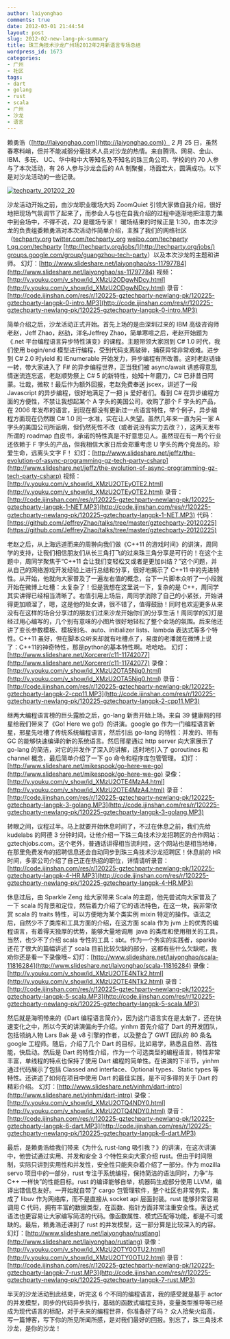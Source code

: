 ```yaml
---
author: laiyonghao
comments: true
date: 2012-03-01 21:44:54
layout: post
slug: 2012-02-new-lang-pk-summary
title: 珠三角技术沙龙广州场2012年2月新语言专场总结
wordpress_id: 1673
categories:
- 广州
- 社区
tags:
- dart
- golang
- rust
- scala
- 广州
- 沙龙
- 语言
---
```


赖勇浩（[http://laiyonghao.com](http://laiyonghao.com)）
2 月 25 日，虽然春寒料峭，但并不能减弱分毫技术人员对沙龙的热情。来自腾讯、网易、金山、IBM、多玩、 UC、华中和中大等知名及不知名的珠三角公司、学校的约 70 人参与了本次活动，有 26 人参与沙龙会后的 AA 制聚餐，场面宏大，圆满成功。以下是对沙龙活动的一些记录。

[![techparty_201202_20](http://pic.yupoo.com/techparty/BMop13O0/medium.jpg)](http://www.yupoo.com/photos/techparty/84597085/)

沙龙活动开始之前，由沙龙职业暖场大妈 ZoomQuiet 引领大家做自我介绍，很好地把现场气氛调节了起来了，而参会人与也在自我介绍的过程中逐渐地把注意力集中到会场中，不得不说，ZQ 是暖场专家！
暖场结束的时候正是 1:30，由本次沙龙的负责组委赖勇浩对本次活动作简单介绍，主推了我们的网络社区（[techparty.org](http://techparty.org) [twitter.com/techparty_org](http://twitter.com/techparty_org) [weibo.com/techparty](http://weibo.com/techparty) [t.qq.com/techparty](http://t.qq.com/techparty) [http://techparty.org/jobs/](http://techparty.org/jobs/) [groups.google.com/group/guangzhou-tech-party](http://groups.google.com/group/guangzhou-tech-party)）以及本次沙龙的主题和讲师。
幻灯：[http://www.slideshare.net/laiyonghao/ss-11797784](http://www.slideshare.net/laiyonghao/ss-11797784)
视频：[http://v.youku.com/v_show/id_XMzU2ODgwNDcy.html](http://v.youku.com/v_show/id_XMzU2ODgwNDcy.html)
录音：[http://code.ijinshan.com/res/r/120225-gztechparty-newlang-pk/120225-gztechparty-langpk-0-intro.MP3](http://code.ijinshan.com/res/r/120225-gztechparty-newlang-pk/120225-gztechparty-langpk-0-intro.MP3)

简单介绍之后，沙龙活动正式开始。首先上场的是由深圳过来的 IBM 高级咨询师老赵，Jeff Zhao，赵劼，洋名Jeffrey Zhao，简单寒喧之后，老赵开始题为《.net 平台编程语言异步特性演变》的课程。主题带领大家回到 C# 1.0 时代，我们使用 begin/end 模型进行编程，受到代码支离破碎，捕获异常非常艰难。进步到 C# 2.0 时yield 和 IEnumerable 开始发力，异步编程有所改善。这时老赵话锋一转，带大家进入了 F# 的异步编程世界，正当我们被 async/await 诱惑得意乱情迷流连忘返，老赵顺势祭上 C# 5 的新特性，始知十年磨刀，C# 已非昔日阿蒙。壮哉，微软！最后作为额外回报，老赵免费奉送 jscex，讲述了一段 Javascript 的异步编程，很好地满足了一把 js 爱好者们。看到 C# 在异步编程方面的方便性，不禁让我想起某个 A 字头的美国公司，收购了那个 F 字头的产品，在 2006 年发布的语言，到现在都没有更新过一点语言特性，举个例子，异步编程方面现在仍然跟 C# 1.0 同一水准，实在让人失望。虽然几年来一直为另一家 A 字头的美国公司所诟病，但仍然死性不改（或者说没有实力去改？），这两天发布所谓的 roadmap 白皮书，承诺的特性真是不好意思见人。虽然现在有一两个行业还依赖于 F 字头的产品，但我相信大家日后会郑重考虑 U 字头的两个竞品的。珍爱生命，远离头文字 F！
幻灯：[http://www.slideshare.net/jeffz/the-evolution-of-async-programming-gz-tech-party-csharp](http://www.slideshare.net/jeffz/the-evolution-of-async-programming-gz-tech-party-csharp)
视频：[http://v.youku.com/v_show/id_XMzU2OTEyOTE2.html](http://v.youku.com/v_show/id_XMzU2OTEyOTE2.html)
录音：[http://code.ijinshan.com/res/r/120225-gztechparty-newlang-pk/120225-gztechparty-langpk-1-NET.MP3](http://code.ijinshan.com/res/r/120225-gztechparty-newlang-pk/120225-gztechparty-langpk-1-NET.MP3)
代码：[https://github.com/JeffreyZhao/talks/tree/master/gztechparty-20120225](https://github.com/JeffreyZhao/talks/tree/master/gztechparty-20120225)

老赵之后，从上海远道而来的周翀向我们做《C++11 的游戏时间》的讲演，周同学的支持，让我们相信朋友们从长三角打飞的过来珠三角分享是可行的！在这个主题中，周同学聚焦于“C++11 会让我们变轻松又或者是更加纠结？”这个问题，并从自己的网络游戏开发经验上进行总结和分享，很好地揭示了 C++11 中的先进特性。从开始，他就向大家普及了一遍左右值的概念，台下一片脚本众听了一小段就开始在微博上吐槽：太复杂了！但是我想在这里说一下，复杂的是 C++，周同学其实讲得已经相当清晰了。右值引用上场后，周同学消除了自己的小紧张，开始讲得更加顺溜了，嗯，这是他的处女讲，很不错了，值得鼓励！同时也欢迎更多从来没有在这样的场合分享过的朋友们过来沙龙开始你们的分享生活！周同学的幻灯是经过用心编写的，几个别有意味的小图片很好地轻松了整个会场的氛围。后来他还讲了变长参数模板、模板别名、auto、initializer lists、lambda 表达式等多个特性。C++11 虽好，但在脚本众听来却就有吐槽点了，易度的老潘就在微博上说了：C++11的神奇特性，那是python的基本特性啊。哈哈哈。
幻灯：[http://www.slideshare.net/Xorcerer/c11-11742077](http://www.slideshare.net/Xorcerer/c11-11742077)
录像：[http://v.youku.com/v_show/id_XMzU2OTA5Njg0.html](http://v.youku.com/v_show/id_XMzU2OTA5Njg0.html)
录音：[http://code.ijinshan.com/res/r/120225-gztechparty-newlang-pk/120225-gztechparty-langpk-2-cpp11.MP3](http://code.ijinshan.com/res/r/120225-gztechparty-newlang-pk/120225-gztechparty-langpk-2-cpp11.MP3)

继两大编程语言榜的巨头露脸之后，go-lang 新贵开始上场。来自 39 健康网的邢星给我们带来了《Go! Here we go!》的讲演。google go 作为一门编程语言新星，邢星先吐槽了传统系统编程语言，然后引出 go-lang 的特性：并发的、带有 GC 的能够快速编译的新的系统语言。然后邢星通过 http server 向大家展示了 go-lang 的简洁，对它的并发作了深入的讲解，适时地引入了 goroutines 和 channel 概念，最后简单介绍了一下 go 命令和程序库包管管理。
幻灯：[http://www.slideshare.net/mikespook/go-here-we-go](http://www.slideshare.net/mikespook/go-here-we-go)
录像：[http://v.youku.com/v_show/id_XMzU2OTE4MzA4.html](http://v.youku.com/v_show/id_XMzU2OTE4MzA4.html)
录音：[http://code.ijinshan.com/res/r/120225-gztechparty-newlang-pk/120225-gztechparty-langpk-3-golang.MP3](http://code.ijinshan.com/res/r/120225-gztechparty-newlang-pk/120225-gztechparty-langpk-3-golang.MP3)

转眼之间，议程过半。马上就要开始休息时间了，不过在休息之前，我们先给 kudelabs 的阿德 3 分钟时间，让他介绍一下珠三角技术沙龙招聘区的合作网站：gztechjobs.com。这个老外，普通话讲得相当流利哇，这个网站也是相当地棒，在那里免费发布的招聘信息还会自动同步到珠三角技术沙龙招聘区！休息前的 HR 时间，多家公司介绍了自己正在热招的职位，详情请听录音：[http://code.ijinshan.com/res/r/120225-gztechparty-newlang-pk/120225-gztechparty-langpk-4-HR.MP3](http://code.ijinshan.com/res/r/120225-gztechparty-newlang-pk/120225-gztechparty-langpk-4-HR.MP3)

休息过后，由 Sparkle Zeng 给大家带来 Scala 的主题，他先尝试向大家普及了一下 scala 的背景和定位，然后着力介绍了它的语法特色，在这一块，我非常欣赏 scala 的 traits 特性，可以方便地为某个类实例 mixin 特定的操作。语法之后，自然少不了类库和工具方面的介绍，在这方面 scala 作为 jvm 上的优秀的编程语言，有着得天独厚的优势，能够大量地调用  java 的类库和使用相关的工具，当然，也少不了介绍 scala 专性的工具：sbt。作为一个务实的实践者，sparkle 还花了很大的篇幅讲述了 scala 目前比较欠缺的部分，这都有些什么欠缺呢，我劝你还是看一下录像哦~
幻灯：[http://www.slideshare.net/laiyonghao/scala-11816284](http://www.slideshare.net/laiyonghao/scala-11816284)
录像：[http://v.youku.com/v_show/id_XMzU2OTE4NTk2.html](http://v.youku.com/v_show/id_XMzU2OTE4NTk2.html)
录音：[http://code.ijinshan.com/res/r/120225-gztechparty-newlang-pk/120225-gztechparty-langpk-5-scala.MP3](http://code.ijinshan.com/res/r/120225-gztechparty-newlang-pk/120225-gztechparty-langpk-5-scala.MP3)

然后就是海明带来的《Dart 编程语言简介》，因为这门语言实在是太新了，还在快速变化之中，所以今天的讲演偏向于介绍。yinhm 首先介绍了 Dart 的开发团队，包括领纳人物 Lars Bak 是 v8 引擎的作者，以及整合了 GWT 团队的 80 条名 google 工程师。随后，介绍了几个 Dart 的目标，比如易学，熟悉且自然、高性能，快启动。然后是 Dart 的特性介绍，作为一个可选类型的编程语言，特性非常丰富，单线程的特点也保持了使用 Dart 编程的简单性。在讲演的下半节，yinhm 通过代码展示了包括 Classed and interface、Optional types、Static types 等特性。还讲述了如何在项目中使用 Dart 的最佳实践，是不可多得的关于 Dart 的精彩介绍。
幻灯：[http://www.slideshare.net/yinhm/dart-intro](http://www.slideshare.net/yinhm/dart-intro)
录像：[http://v.youku.com/v_show/id_XMzU2OTQ4NDY0.html](http://v.youku.com/v_show/id_XMzU2OTQ4NDY0.html)
录音：[http://code.ijinshan.com/res/r/120225-gztechparty-newlang-pk/120225-gztechparty-langpk-6-dart.MP3](http://code.ijinshan.com/res/r/120225-gztechparty-newlang-pk/120225-gztechparty-langpk-6-dart.MP3)

最后，是赖勇浩给我们带来《为什么 rust-lang 吸引我？》的讲演，在这次讲演中，他尝试通过实用、并发和安全 3 个特性来向大家介绍 rust。但由于时间限制，实际只讲到实用性和并发性，安全性只能夹杂着介绍了一部分。作为 mozilla servo 项目中的一部分，rust 专注于系统编程，保持简洁的语法同时，力争“与 C++ 一样快”的性能目标。rust 的编译能够自举，机器码生成部分使用 LLVM，编译出错信息友好。一开始就自带了 cargo 包管理软件，整个社区也非常务实，集成了 libuv 作为网络库，而不是直接从 socket api 层面封装。rust 能够非常容易调用 C 代码，拥有丰富的数据类型，在函数、指针方面非常注重安全性。表达式语法也更容易让大家编写简洁的代码。像函数属性、模式匹配等功能，都是不可或缺的。最后，赖勇浩还讲到了 rust 的并发模型，这一部分算是比较深入的内容。
幻灯：[http://www.slideshare.net/laiyonghao/rustlang](http://www.slideshare.net/laiyonghao/rustlang)
录像：[http://v.youku.com/v_show/id_XMzU2OTY0OTU2.html](http://v.youku.com/v_show/id_XMzU2OTY0OTU2.html)
录音：[http://code.ijinshan.com/res/r/120225-gztechparty-newlang-pk/120225-gztechparty-langpk-7-rust.MP3](http://code.ijinshan.com/res/r/120225-gztechparty-newlang-pk/120225-gztechparty-langpk-7-rust.MP3)

半天的沙龙活动到此结束，听完这 6 个不同的编程语言，我的感受就是基于 actor 的并发模型，同步的代码异步执行，基础的函数式编程支持，变量类型推导等已经成为现代语言的标配，对于未来的编程世界，你准备好了吗？
众人拾柴火焰高， 写一篇博客，写下你的所见所闻所感，是对我们最好的回报。别忘了，珠三角技术沙龙，是你的沙龙！

